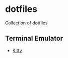 # dotfiles
Collection of dotfiles

## Terminal Emulator
 * [Kitty](https://sw.kovidgoyal.net/kitty/)
